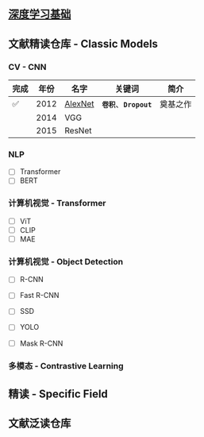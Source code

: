 ## [深度学习基础](./Base/README.md)

## 文献精读仓库 - Classic Models

### CV - CNN

| 完成 | 年份 | 名字                                                         | 关键词   | 简介                                                     |
| ------ | ---- | ------------------------------------------------------------ | -------------------- | ------------------|
| ✅      | 2012 | [AlexNet](./CNN/AlexNet.md) |   **`卷积`**、**`Dropout`**           |  奠基之作
|       | 2014 | VGG |              |  
|       | 2015 | ResNet |              |  


### NLP
- [ ] Transformer
- [ ] BERT

### 计算机视觉 - Transformer
- [ ] ViT
- [ ] CLIP
- [ ] MAE

### 计算机视觉 - Object Detection
- [ ] R-CNN
- [ ] Fast R-CNN
- [ ] SSD
- [ ] YOLO
- [ ] Mask R-CNN


### 多模态 - Contrastive Learning

## 精读 - Specific Field

## 文献泛读仓库